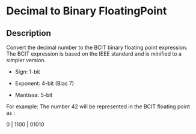 # Decimal to Binary FloatingPoint

## Description
Convert the decimal number to the BCIT binary floating point expression. The BCIT expression is based on the IEEE standard and is minified to a simpler version. 

* Sign: 1-bit

* Exponent: 4-bit (Bias 7)

* Mantissa: 5-bit

For example: The number 42 will be represented in the BCIT floating point as : 

0 | 1100 | 01010





